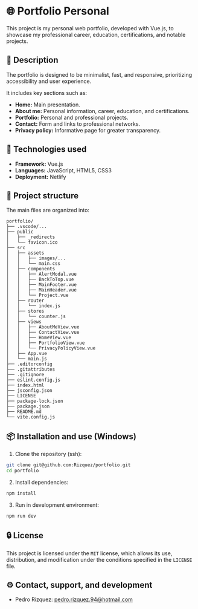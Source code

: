 # 🌐 Portfolio Personal

This project is my personal web portfolio, developed with Vue.js, to showcase my professional career, education, certifications, and notable projects.

## 🧾 Description

The portfolio is designed to be minimalist, fast, and responsive, prioritizing accessibility and user experience.

It includes key sections such as:

- **Home:** Main presentation.
- **About me:** Personal information, career, education, and certifications.
- **Portfolio:** Personal and professional projects.
- **Contact:** Form and links to professional networks.
- **Privacy policy:** Informative page for greater transparency.

## 🚀 Technologies used

- **Framework:** Vue.js
- **Languages:** JavaScript, HTML5, CSS3
- **Deployment:** Netlify

## 📂 Project structure

The main files are organized into:

```
portfolio/
├── .vscode/...
├── public
│   ├── _redirects
│   └── favicon.ico
├── src
│   ├── assets
│   │   ├── images/...
│   │   └── main.css
│   ├── components
│   │   ├── AlertModal.vue
│   │   ├── BackToTop.vue
│   │   ├── MainFooter.vue
│   │   ├── MainHeader.vue
│   │   └── Project.vue
│   ├── router
│   │   └── index.js
│   ├── stores
│   │   └── counter.js
│   ├── views
│   │   ├── AboutMeView.vue
│   │   ├── ContactView.vue
│   │   ├── HomeView.vue
│   │   ├── PortfolioView.vue
│   │   └── PrivacyPolicyView.vue
│   ├── App.vue
│   └── main.js
├── .editorconfig
├── .gitattributes
├── .gitignore
├── eslint.config.js
├── index.html
├── jsconfig.json
├── LICENSE
├── package-lock.json
├── package.json
├── README.md
└── vite.config.js
```

## 📦 Installation and use (Windows)

1. Clone the repository (ssh):
```sh
git clone git@github.com:Rizquez/portfolio.git
cd portfolio
```

2. Install dependencies:
```sh
npm install
```

3. Run in development environment:
```sh
npm run dev
```

## 🔒 License

This project is licensed under the `MIT` license, which allows its use, distribution, and modification under the conditions specified in the `LICENSE` file.

## ⚙ Contact, support, and development
- Pedro Rizquez: pedro.rizquez.94@hotmail.com